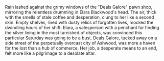 Rain lashed against the grimy windows of the "Deals Galore" pawn shop, mirroring the relentless drumming in Elara Blackwood's head.  The air, thick with the smells of stale coffee and desperation, clung to her like a second skin.  Empty shelves, lined with dusty relics of forgotten lives, mocked the dwindling hours of her shift.  Elara, a salesperson with a penchant for finding the silver lining in the most tarnished of objects, was convinced this particular Saturday was going to be a bust.  Deals Galore, tucked away on a side street of the perpetually overcast city of Ashwood, was more a haven for the lost than a hub of commerce.  Her job, a desperate means to an end, felt more like a pilgrimage to a desolate altar.
